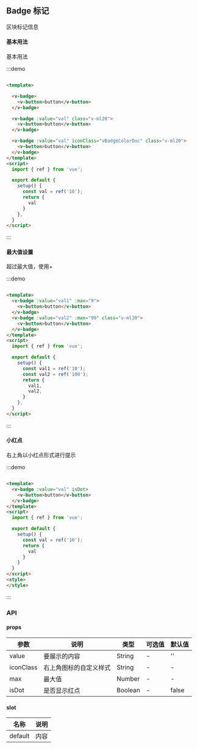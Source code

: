 ## Badge 标记

区块标记信息

#### 基本用法

基本用法

:::demo

```html

<template>

  <v-badge>
    <v-button>button</v-button>
  </v-badge>

  <v-badge :value="val" class="v-ml20">
    <v-button>button</v-button>
  </v-badge>

  <v-badge :value="val" iconClass="vBadgeColorDoc" class="v-ml20">
    <v-button>button</v-button>
  </v-badge>
</template>
<script>
  import { ref } from 'vue';

  export default {
    setup() {
      const val = ref('10');
      return {
        val
      }
    },
  }
</script>
```

:::

#### 最大值设置

超过最大值，使用+

:::demo

```html

<template>
  <v-badge :value="val1" :max="9">
    <v-button>button</v-button>
  </v-badge>
  <v-badge :value="val2" :max="99" class="v-ml20">
    <v-button>button</v-button>
  </v-badge>
</template>
<script>
  import { ref } from 'vue';

  export default {
    setup() {
      const val1 = ref('10');
      const val2 = ref('100');
      return {
        val1,
        val2,
      }
    },
  }
</script>
```

:::

#### 小红点

右上角以小红点形式进行提示

:::demo

```html

<template>
  <v-badge :value="val" isDot>
    <v-button>button</v-button>
  </v-badge>
</template>
<script>
  import { ref } from 'vue';

  export default {
    setup() {
      const val = ref('10');
      return {
        val
      }
    }
  }
</script>
<style>
</style>
```

:::

### API

#### props

| 参数      | 说明          | 类型      | 可选值                           | 默认值  |
|---------- |-------------- |---------- |--------------------------------  |-------- |
| value | 要展示的内容 | String | - | '' |
| iconClass | 右上角图标的自定义样式 | String | - | - |
| max | 最大值 | Number | - | - |
| isDot | 是否显示红点 | Boolean | - | false |

#### slot

| 名称 | 说明 |
|---------- |-------- |
| default | 内容 |



